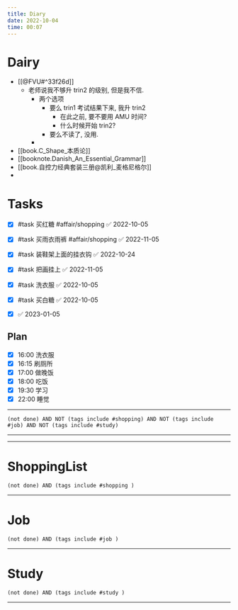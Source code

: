 ```yaml
---
title: Diary
date: 2022-10-04
time: 00:07
---
```

# Dairy
- [[@FVU#^33f26d]]
	- 老师说我不够升 trin2 的级别, 但是我不信. 
		- 两个选项
			- 要么 trin1 考试结果下来, 我升 trin2
				- 在此之前, 要不要用 AMU 时间? 
				- 什么时候开始 trin2?
			- 要么不读了, 没用. 
		- 
- [[book.C_Shape_本质论]]
- [[booknote.Danish_An_Essential_Grammar]]
- [[book.自控力经典套装三册@凯利_麦格尼格尔]]
- 



# Tasks
- [x] #task 买红糖 #affair/shopping ✅ 2022-10-05
- [x] #task 买雨衣雨裤 #affair/shopping ✅ 2022-11-05
- [x] #task 装鞋架上面的挂衣钩 ✅ 2022-10-24
- [x] #task 把画挂上 ✅ 2022-11-05
- [x] #task 洗衣服 ✅ 2022-10-05
- [x] #task 买白糖 ✅ 2022-10-05
- [x]  ✅ 2023-01-05


## Plan

- [x] 16:00 洗衣服
- [x] 16:15 刷厕所
- [x] 17:00 做晚饭
- [x] 18:00 吃饭
- [x] 19:30 学习
- [x] 22:00 睡觉
---
```tasks
(not done) AND NOT (tags include #shopping) AND NOT (tags include #job) AND NOT (tags include #study) 
```
---
---

# ShoppingList
```tasks
(not done) AND (tags include #shopping )
```
---
# Job
```tasks
(not done) AND (tags include #job )
```
---
# Study
```tasks
(not done) AND (tags include #study )
```
---